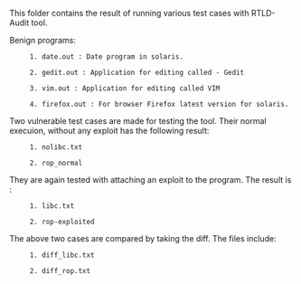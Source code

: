 This folder contains the result of running various test cases with RTLD-Audit tool. 

Benign programs:

         1. date.out : Date program in solaris.

         2. gedit.out : Application for editing called - Gedit 

         3. vim.out : Application for editing called VIM

         4. firefox.out : For browser Firefox latest version for solaris. 

Two vulnerable test cases are made for testing the tool.
Their normal execuion, without any exploit has the following result:

         1. nolibc.txt

         2. rop_normal

They are again tested with attaching an exploit to the program. The result is :

         1. libc.txt

         2. rop-exploited

The above two cases are compared by taking the diff. The files include: 

         1. diff_libc.txt

         2. diff_rop.txt
